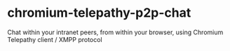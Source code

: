 chromium-telepathy-p2p-chat
===========================

Chat within your intranet peers, from within your browser, using Chromium Telepathy client / XMPP protocol